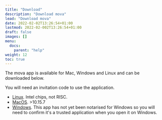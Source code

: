 ```yaml
---
title: "Download"
description: "Download mova"
lead: "Download mova"
date: 2022-02-02T13:26:54+01:00
lastmod: 2022-02-002T13:26:54+01:00
draft: false
images: []
menu:
  docs:
    parent: "help"
weight: 12
toc: true
---
```


The mova app is available for Mac, Windows and Linux and can be downloaded below. 

You will need an invitation code to use the application. 

 - [Linux](https://files.openvideo.tech/f.php?h=3h4GaZZM). Intel chips, not RISC.
 - [MacOS](https://files.openvideo.tech/f.php?h=34MmHJg5). >10.15.7
 - [Windows](https://files.openvideo.tech/f.php?h=33-BTcEy). This app has not yet been notarised for Windows so you will need to confirm it's a trusted application when you open it on Windows.
